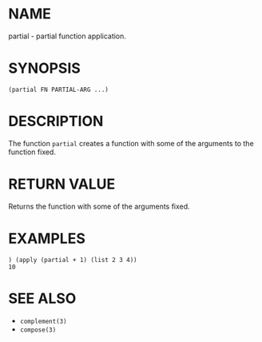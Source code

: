 # NAME
partial - partial function application.

# SYNOPSIS

    (partial FN PARTIAL-ARG ...)

# DESCRIPTION
The function `partial` creates a function with some of the arguments to the function fixed.

# RETURN VALUE
Returns the function with some of the arguments fixed.

# EXAMPLES

    ) (apply (partial + 1) (list 2 3 4))
    10

# SEE ALSO
- `complement(3)`
- `compose(3)`
